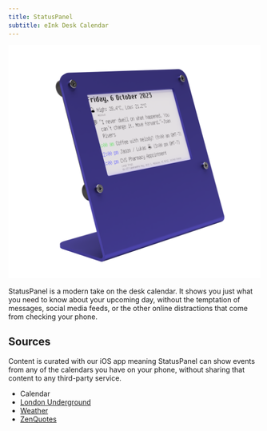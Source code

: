 ```yaml
---
title: StatusPanel
subtitle: eInk Desk Calendar
---
```


![](images/statuspanel.png)

<p class="info">
    StatusPanel is a modern take on the desk calendar. It shows you just what you need to know about your upcoming day, without the temptation of messages, social media feeds, or the other online distractions that come from checking your phone.
</p>

## Sources

Content is curated with our iOS app meaning StatusPanel can show events from any of the calendars you have on your phone, without sharing that content to any third-party service.

<ul>
    <li><div class="character spiral-calendar"></div> Calendar</li>
    <li><div class="character metro"></div> <a href="https://tfl.gov.uk/modes/tube/">London Underground</a></li>
    <li><div class="character cloud-with-rain"></div> <a href="https://apps.apple.com/us/app/weather/id1069513131">Weather</a></li>
    <li><div class="character speech-balloon"></div> <a href="https://zenquotes.io">ZenQuotes</a></li>
</ul>
